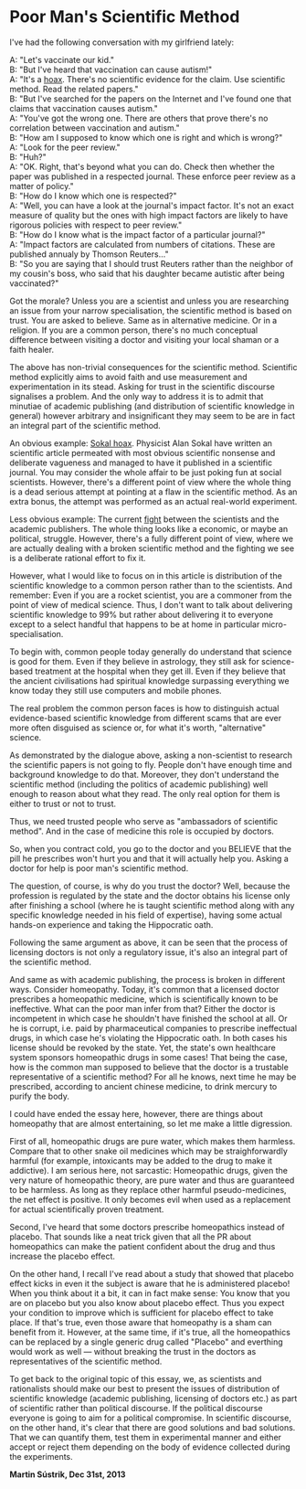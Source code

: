# Poor Man's Scientific Method



I've had the following conversation with my girlfriend lately:

A: "Let's vaccinate our kid."  
B: "But I've heard that vaccination can cause autism!"  
A: "It's a [hoax](https://en.wikipedia.org/wiki/Andrew_Wakefield). There's no scientific evidence for the claim. Use scientific method. Read the related papers."  
B: "But I've searched for the papers on the Internet and I've found one that claims that vaccination causes autism."  
A: "You've got the wrong one. There are others that prove there's no correlation between vaccination and autism."  
B: "How am I supposed to know which one is right and which is wrong?"  
A: "Look for the peer review."  
B: "Huh?"  
A: "OK. Right, that's beyond what you can do. Check then whether the paper was published in a respected journal. These enforce peer review as a matter of policy."  
B: "How do I know which one is respected?"  
A: "Well, you can have a look at the journal's impact factor. It's not an exact measure of quality but the ones with high impact factors are likely to have rigorous policies with respect to peer review."  
B: "How do I know what is the impact factor of a particular journal?"  
A: "Impact factors are calculated from numbers of citations. These are published annualy by Thomson Reuters…"  
B: "So you are saying that I should trust Reuters rather than the neighbor of my cousin's boss, who said that his daughter became autistic after being vaccinated?"

Got the morale? Unless you are a scientist and unless you are researching an issue from your narrow specialisation, the scientific method is based on trust. You are asked to believe. Same as in alternative medicine. Or in a religion. If you are a common person, there's no much conceptual difference between visiting a doctor and visiting your local shaman or a faith healer.

The above has non-trivial consequences for the scientific method. Scientific method explicitly aims to avoid faith and use measurement and experimentation in its stead. Asking for trust in the scientific discourse signalises a problem. And the only way to address it is to admit that minutiae of academic publishing (and distribution of scientific knowledge in general) however arbitrary and insignificant they may seem to be are in fact an integral part of the scientific method.

An obvious example: [Sokal hoax](https://en.wikipedia.org/wiki/Sokal_hoax). Physicist Alan Sokal have written an scientific article permeated with most obvious scientific nonsense and deliberate vagueness and managed to have it published in a scientific journal. You may consider the whole affair to be just poking fun at social scientists. However, there's a different point of view where the whole thing is a dead serious attempt at pointing at a flaw in the scientific method. As an extra bonus, the attempt was performed as an actual real-world experiment.

Less obvious example: The current [fight](http://www.theguardian.com/science/2013/dec/09/nobel-winner-boycott-science-journals) between the scientists and the academic publishers. The whole thing looks like a economic, or maybe an political, struggle. However, there's a fully different point of view, where we are actually dealing with a broken scientific method and the fighting we see is a deliberate rational effort to fix it.

However, what I would like to focus on in this article is distribution of the scientific knowledge to a common person rather than to the scientists. And remember: Even if you are a rocket scientist, you are a commoner from the point of view of medical science. Thus, I don't want to talk about delivering scientific knowledge to 99% but rather about delivering it to everyone except to a select handful that happens to be at home in particular micro-specialisation.

To begin with, common people today generally do understand that science is good for them. Even if they believe in astrology, they still ask for science-based treatment at the hospital when they get ill. Even if they believe that the ancient civilisations had spiritual knowledge surpassing everything we know today they still use computers and mobile phones.

The real problem the common person faces is how to distinguish actual evidence-based scientific knowledge from different scams that are ever more often disguised as science or, for what it's worth, "alternative" science.

As demonstrated by the dialogue above, asking a non-scientist to research the scientific papers is not going to fly. People don't have enough time and background knowledge to do that. Moreover, they don't understand the scientific method (including the politics of academic publishing) well enough to reason about what they read. The only real option for them is either to trust or not to trust.

Thus, we need trusted people who serve as "ambassadors of scientific method". And in the case of medicine this role is occupied by doctors.

So, when you contract cold, you go to the doctor and you BELIEVE that the pill he prescribes won't hurt you and that it will actually help you. Asking a doctor for help is poor man's scientific method.

The question, of course, is why do you trust the doctor? Well, because the profession is regulated by the state and the doctor obtains his license only after finishing a school (where he is taught scientific method along with any specific knowledge needed in his field of expertise), having some actual hands-on experience and taking the Hippocratic oath.

Following the same argument as above, it can be seen that the process of licensing doctors is not only a regulatory issue, it's also an integral part of the scientific method.

And same as with academic publishing, the process is broken in different ways. Consider homeopathy. Today, it's common that a licensed doctor prescribes a homeopathic medicine, which is scientifically known to be ineffective. What can the poor man infer from that? Either the doctor is incompetent in which case he shouldn't have finished the school at all. Or he is corrupt, i.e. paid by pharmaceutical companies to prescribe ineffectual drugs, in which case he's violating the Hippocratic oath. In both cases his license should be revoked by the state. Yet, the state's own healthcare system sponsors homeopathic drugs in some cases! That being the case, how is the common man supposed to believe that the doctor is a trustable representative of a scientific method? For all he knows, next time he may be prescribed, according to ancient chinese medicine, to drink mercury to purify the body.

I could have ended the essay here, however, there are things about homeopathy that are almost entertaining, so let me make a little digression.

First of all, homeopathic drugs are pure water, which makes them harmless. Compare that to other snake oil medicines which may be straighforwardly harmful (for example, intoxicants may be added to the drug to make it addictive). I am serious here, not sarcastic: Homeopathic drugs, given the very nature of homeopathic theory, are pure water and thus are guaranteed to be harmless. As long as they replace other harmful pseudo-medicines, the net effect is positive. It only becomes evil when used as a replacement for actual scientifically proven treatment.

Second, I've heard that some doctors prescribe homeopathics instead of placebo. That sounds like a neat trick given that all the PR about homeopathics can make the patient confident about the drug and thus increase the placebo effect.

On the other hand, I recall I've read about a study that showed that placebo effect kicks in even it the subject is aware that he is administered placebo! When you think about it a bit, it can in fact make sense: You know that you are on placebo but you also know about placebo effect. Thus you expect your condition to improve which is sufficient for placebo effect to take place. If that's true, even those aware that homeopathy is a sham can benefit from it. However, at the same time, if it's true, all the homeopathics can be replaced by a single generic drug called "Placebo" and everthing would work as well — without breaking the trust in the doctors as representatives of the scientific method.

To get back to the original topic of this essay, we, as scientists and rationalists should make our best to present the issues of distribution of scientific knowledge (academic publishing, licensing of doctors etc.) as part of scientific rather than political discourse. If the political discourse everyone is going to aim for a political compromise. In scientific discourse, on the other hand, it's clear that there are good solutions and bad solutions. That we can quantify them, test them in experimental manner and either accept or reject them depending on the body of evidence collected during the experiments.

**Martin Sústrik, Dec 31st, 2013**